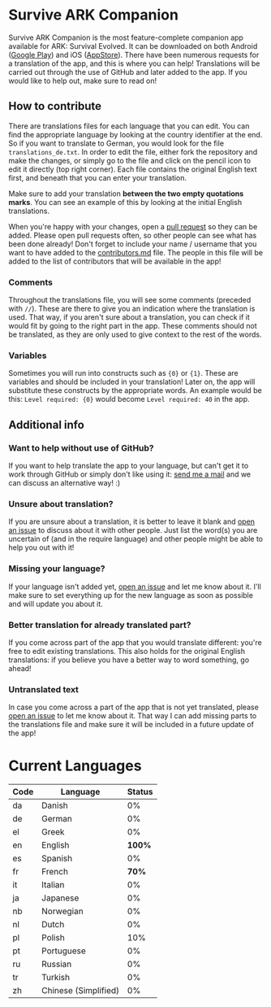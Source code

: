 # Survive ARK Companion 
Survive ARK Companion is the most feature-complete companion app available for ARK: Survival Evolved. It can be downloaded on both Android ([Google Play](https://play.google.com/store/apps/details?id=com.landdragoon.sacompanion)) and iOS ([AppStore](https://itunes.apple.com/nl/app/survive-ark-companion/id1124027004?mt=8)). There have been numerous requests for a translation of the app, and this is where you can help! 
Translations will be carried out through the use of GitHub and later added to the app. If you would like to help out, make sure to read on!

## How to contribute
There are translations files for each language that you can edit. You can find the appropriate language by looking at the country identifier at the end. So if you want to translate to German, you would look for the file `translations_de.txt`. In order to edit the file, either fork the repository and make the changes, or simply go to the file and click on the pencil icon to edit it directly (top right corner). Each file contains the original English text first, and beneath that you can enter your translation.

Make sure to add your translation **between the two empty quotations marks**. You can see an example of this by looking at the initial English translations. 

When you're happy with your changes, open a [pull request](https://help.github.com/articles/using-pull-requests/) so they can be added. Please open pull requests often, so other people can see what has been done already! Don't forget to include your name / username that you want to have added to the [contributors.md](contributors.md) file. The people in this file will be added to the list of contributors that will be available in the app!
### Comments
Throughout the translations file, you will see some comments (preceded with `//`). These are there to give you an indication where the translation is used. That way, if you aren't sure about a translation, you can check if it would fit by going to the right part in the app. These comments should not be translated, as they are only used to give context to the rest of the words.
### Variables
Sometimes you will run into constructs such as `{0}` or `{1}`. These are variables and should be included in your translation! Later on, the app will substitute these constructs by the appropriate words. An example would be this: `Level required: {0}` would become `Level required: 40` in the app. 
## Additional info
### Want to help without use of GitHub?
If you want to help translate the app to your language, but can't get it to work through GitHub or simply don't like using it: [send me a mail](http://www.survive-ark.com/contact) and we can discuss an alternative way! :)
### Unsure about translation?
If you are unsure about a translation, it is better to leave it blank and [open an issue](https://github.com/SACompanion/translations/issues/new) to discuss about it with other people. Just list the word(s) you are uncertain of (and in the require language) and other people might be able to help you out with it! 
### Missing your language?
If your language isn't added yet, [open an issue](https://github.com/SACompanion/translations/issues/new) and let me know about it. I'll make sure to set everything up for the new language as soon as possible and will update you about it.
### Better translation for already translated part?
If you come across part of the app that you would translate different: you're free to edit existing translations. This also holds for the original English translations: if you believe you have a better way to word something, go ahead!
### Untranslated text
In case you come across a part of the app that is not yet translated, please [open an issue](https://github.com/SACompanion/translations/issues/new) to let me know about it. That way I can add missing parts to the translations file and make sure it will be included in a future update of the app!
# Current Languages
| Code | Language | Status |
| ---- | -------- | -------- |
| da | Danish | 0% |
| de | German | 0% |
| el | Greek | 0% |
| en | English | **100%** |
| es | Spanish | 0% |
| fr | French | **70%** |
| it | Italian | 0% |
| ja | Japanese | 0% |
| nb | Norwegian | 0% |
| nl | Dutch | 0% |
| pl | Polish | 10% |
| pt | Portuguese | 0% |
| ru | Russian | 0% |
| tr | Turkish | 0% |
| zh | Chinese (Simplified) | 0% |